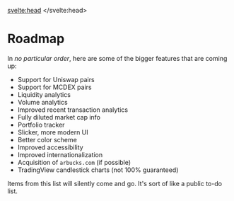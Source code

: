 <svelte:head>
    <title>Roadmap - Arbucks</title>
    <link rel="canonical" href="https://arbucks.io/docs/roadmap/">
    <meta property="og:title" content="Roadmap - Arbucks">
    <meta name=twitter:title content="Roadmap - Arbucks">
</svelte:head>

# Roadmap

In *no particular order*, here are some of the bigger features that are coming up:

- Support for Uniswap pairs
- Support for MCDEX pairs
- Liquidity analytics
- Volume analytics
- Improved recent transaction analytics
- Fully diluted market cap info
- Portfolio tracker
- Slicker, more modern UI
- Better color scheme
- Improved accessibility
- Improved internationalization
- Acquisition of `arbucks.com` (if possible)
- TradingView candlestick charts (not 100% guaranteed)

Items from this list will silently come and go. It's sort of like a public to-do list.
